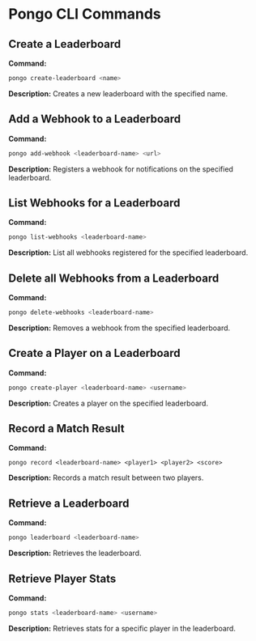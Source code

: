 # Pongo CLI Commands

## Create a Leaderboard

**Command:**

```bash
pongo create-leaderboard <name>
```

**Description:** Creates a new leaderboard with the specified name.

## Add a Webhook to a Leaderboard

**Command:**

```bash
pongo add-webhook <leaderboard-name> <url>
```

**Description:** Registers a webhook for notifications on the specified leaderboard.

## List Webhooks for a Leaderboard

**Command:**

```bash
pongo list-webhooks <leaderboard-name>
```

**Description:** List all webhooks registered for the specified leaderboard.

## Delete all Webhooks from a Leaderboard

**Command:**

```bash
pongo delete-webhooks <leaderboard-name>
```

**Description:** Removes a webhook from the specified leaderboard.


## Create a Player on a Leaderboard

**Command:**

```bash
pongo create-player <leaderboard-name> <username>
```

**Description:** Creates a player on the specified leaderboard.

## Record a Match Result

**Command:**

```
pongo record <leaderboard-name> <player1> <player2> <score>
```

**Description:** Records a match result between two players.

## Retrieve a Leaderboard

**Command:**

```bash
pongo leaderboard <leaderboard-name>
```

**Description:** Retrieves the leaderboard.

## Retrieve Player Stats

**Command:**

```bash
pongo stats <leaderboard-name> <username>
```

**Description:** Retrieves stats for a specific player in the leaderboard.
